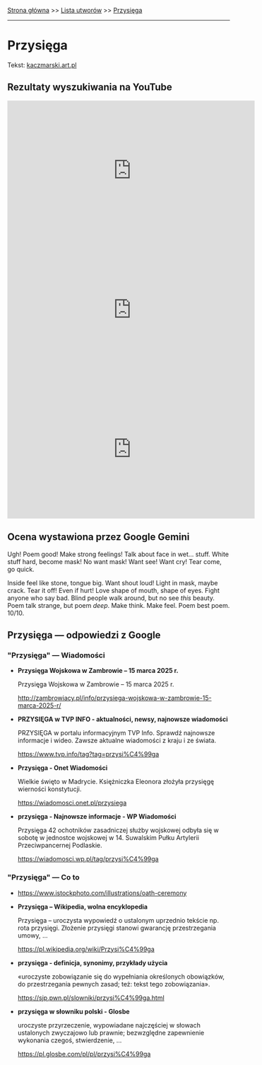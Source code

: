 [Strona główna](../index.md) >> [Lista utworów](../list.md) >> [Przysięga](495.md)

---

# Przysięga

Tekst: [kaczmarski.art.pl](https://www.kaczmarski.art.pl/tworczosc/wiersze/przysiega/)

## Rezultaty wyszukiwania na YouTube

<iframe width="560" height="315" src="https://www.youtube.com/embed/thLAxHyDhTI?si=IdontcarewhotheIRSsendsImnotpayingtaxes" title="YouTube video player" frameborder="0" allow="accelerometer; autoplay; clipboard-write; encrypted-media; gyroscope; picture-in-picture; web-share" referrerpolicy="strict-origin-when-cross-origin" allowfullscreen></iframe>

<iframe width="560" height="315" src="https://www.youtube.com/embed/5QmjzkbF9M8?si=IdontcarewhotheIRSsendsImnotpayingtaxes" title="YouTube video player" frameborder="0" allow="accelerometer; autoplay; clipboard-write; encrypted-media; gyroscope; picture-in-picture; web-share" referrerpolicy="strict-origin-when-cross-origin" allowfullscreen></iframe>

<iframe width="560" height="315" src="https://www.youtube.com/embed/D25LtzaISMA?si=IdontcarewhotheIRSsendsImnotpayingtaxes" title="YouTube video player" frameborder="0" allow="accelerometer; autoplay; clipboard-write; encrypted-media; gyroscope; picture-in-picture; web-share" referrerpolicy="strict-origin-when-cross-origin" allowfullscreen></iframe>

## Ocena wystawiona przez Google Gemini

Ugh! Poem good! Make strong feelings! Talk about face in wet... stuff. White stuff hard, become mask! No want mask! Want see! Want cry! Tear come, go quick. 

Inside feel like stone, tongue big. Want shout loud! Light in mask, maybe crack. Tear it off! Even if hurt! Love shape of mouth, shape of eyes. Fight anyone who say bad. Blind people walk around, but no see *this* beauty. Poem talk strange, but poem *deep*. Make think. Make feel. Poem best poem. 10/10.


## Przysięga — odpowiedzi z Google

### "Przysięga" — Wiadomości

- **Przysięga Wojskowa w Zambrowie – 15 marca 2025 r.**

    Przysięga Wojskowa w Zambrowie – 15 marca 2025 r. 

   <http://zambrowiacy.pl/info/przysiega-wojskowa-w-zambrowie-15-marca-2025-r/>
- **PRZYSIĘGA w TVP INFO - aktualności, newsy, najnowsze wiadomości**

    PRZYSIĘGA w portalu informacyjnym TVP Info. Sprawdź najnowsze informacje i wideo. Zawsze aktualne wiadomości z kraju i ze świata. 

   <https://www.tvp.info/tag?tag=przysi%C4%99ga>
- **Przysięga - Onet Wiadomości**

    Wielkie święto w Madrycie. Księżniczka Eleonora złożyła przysięgę wierności konstytucji. 

   <https://wiadomosci.onet.pl/przysiega>
- **przysięga - Najnowsze informacje - WP Wiadomości**

    Przysięga 42 ochotników zasadniczej służby wojskowej odbyła się w sobotę w jednostce wojskowej w 14. Suwalskim Pułku Artylerii Przeciwpancernej Podlaskie. 

   <https://wiadomosci.wp.pl/tag/przysi%C4%99ga>

### "Przysięga" — Co to

- <https://www.istockphoto.com/illustrations/oath-ceremony>
- **Przysięga – Wikipedia, wolna encyklopedia**

    Przysięga – uroczysta wypowiedź o ustalonym uprzednio tekście np. rota przysięgi. Złożenie przysięgi stanowi gwarancję przestrzegania umowy, ... 

   <https://pl.wikipedia.org/wiki/Przysi%C4%99ga>
- **przysięga - definicja, synonimy, przykłady użycia**

    «uroczyste zobowiązanie się do wypełniania określonych obowiązków, do przestrzegania pewnych zasad; też: tekst tego zobowiązania». 

   <https://sjp.pwn.pl/slowniki/przysi%C4%99ga.html>
- **przysięga w słowniku polski - Glosbe**

    uroczyste przyrzeczenie, wypowiadane najczęściej w słowach ustalonych zwyczajowo lub prawnie; bezwzględne zapewnienie wykonania czegoś, stwierdzenie, ... 

   <https://pl.glosbe.com/pl/pl/przysi%C4%99ga>

